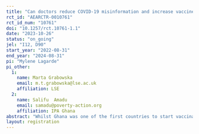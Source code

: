 ```yaml
---
title: "Can doctors reduce COVID-19 misinformation and increase vaccine uptake in Ghana? A cluster-randomised controlled trial"
rct_id: "AEARCTR-0010761"
rct_id_num: "10761"
doi: "10.1257/rct.10761-1.1"
date: "2023-10-26"
status: "on_going"
jel: "I12, D90"
start_year: "2022-08-31"
end_year: "2024-08-31"
pi: "Mylene Lagarde"
pi_other:
  1:
    name: Marta Grabowska
    email: m.t.grabowska@lse.ac.uk
    affiliation: LSE
  2:
    name: Salifu  Amadu
    email: samadu@poverty-action.org
    affiliation: IPA Ghana
abstract: "Whilst Ghana was one of the first countries to start vaccinating its population against COVID19, less than 30% of the population was fully vaccinated at the end of 2022. To improve COVID-19 vaccine uptake, the government has so far relied on two strategies: sensitization in communities and specific national vaccination days. Against the backdrop of strict budget constraints and the return to normalcy in health-seeking behaviours, we aim to test the effectiveness of leveraging interactions of patients with the healthcare system to reduce misinformation and increase vaccination. We collaborate with the Ghana Health Service to offer vaccination as a default option during routine consultations. To dispel information and encourage vaccination uptake effectively, we test two interventions designed to encourage and equip front-line providers with skills to discuss COVID19 vaccination with patients. We evaluate the effect of the two interventions in a cluster-randomised trial where we allocate 120 facilities to one of three groups: a control group where providers are not asked to offer COVID-19 vaccines; a light engagement group, where providers receive information about COVID19 and vaccines in their facility and we deploy a light monitoring device, and a communication skills building group, where providers receive all the elements of the light intervention, plus training in motivational engagement techniques to encourage vaccination. Our primary outcome will be vaccination uptake and intentions. We will also evaluate the impact of the intervention on patients’ knowledge, beliefs and satisfaction. We will track the effectiveness of the training on providers as well as the extent to which they apply their training to actual practice. Results will contribute to a nascent evidence base on potential ways to encourage adult vaccination during routine consultations."
layout: registration
---
```


